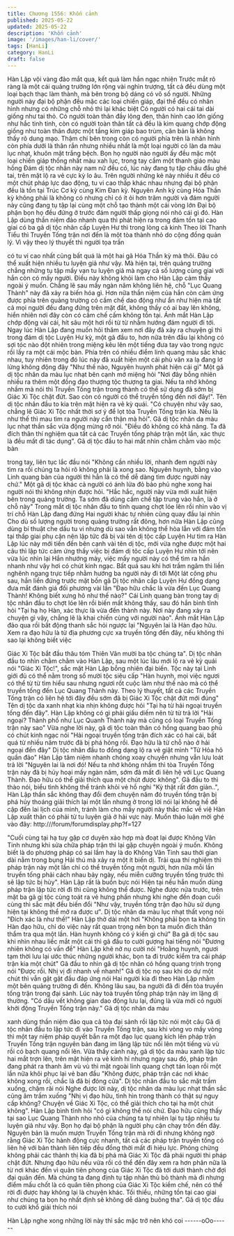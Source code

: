 ```yaml
---
title: Chương 1556: Khốn cảnh
published: 2025-05-22
updated: 2025-05-22
description: 'Khốn cảnh'
image: '/images/han-li/cover/'
tags: [HanLi]
category: HanLi
draft: false
---
```


Hàn Lập vội vàng đảo mắt qua, kết quả làm hắn ngạc nhiên
Trước mắt rõ ràng là một cái quảng trường lớn rộng vài nghìn
trượng, tất cả đều dùng một loại bạch thạc làm thành, mà bên
trong bộ dáng có vô số người. Những người này đại bộ phận đều
mặc các loại chiến giáp, đại thể đều có nhân hình nhưng có
những chỗ nhỏ thì lại khác biệt
Có người có hai cái tai dài giống như tai thỏ. Có người toàn thân
đầy lông đen, thân hình cao lớn giống như hắc tinh tinh, còn có
người toàn thân tất cả đều là kim quang chớp động giống như
toàn thân được một tầng kim giáp bao trùm, căn bản là không
thấy rõ dung mạo. Thậm chí bên trong còn có người phía trên là
nhân hình còn phía dưới là thân rắn nhưng nhiều nhất là một loại
người có làn da màu lục nhạt, khuôn mặt trắng bệch. Bọn họ
người nào người ấy đều mặc một loại chiến giáp thống nhất màu
xah lục, trong tay cầm một thanh giáo màu hồng
Đám dị tộc nhân này nam nữ đều có, lúc này đang tụ tập châu
đầu ghé tai, trên mặt lộ ra vẻ cực kỳ lo âu. Trên người những kẻ
này nhiều ít đều có một chút pháp lực dao động, tu vi cao thấp
khác nhau nhưng đại bộ phận đều là tồn tại Trúc Cơ kỳ cùng Kim
Đan kỳ. Nguyên Anh kỳ cùng Hóa Thần kỳ không phải là không
có nhưng chỉ có ít ỏi hơn trăm người và đám người này cũng
đang tụ tập lại cùng một chỗ tạo thành một cái vòng lớn
Đại bộ phận bọn họ đều đứng ở trước đám người thấp giọng nói
nhỏ cái gì đó. Hàn Lập dùng thần niệm đảo nhanh qua thì phát
hiện ra trong đám tồn tại cao giai có ba gã dị tộc nhân cấp Luyện
Hư thì trong lòng cả kinh
Theo lời Thanh Tiểu thì Truyền Tống trận nơi đến là một tòa thành
nhỏ do cộng đồng quản lý. Vì vậy theo lý thuyết thì người tọa trấn

có tu vi cao nhất cũng bất quá là một hai gã Hóa Thần kỳ mà thôi.
Đâu có thể xuất hiện nhiều tu luyện giả như vậy.
Mà hiện tại, trên quảng trường chẳng những tụ tập mấy vạn tu
luyện giả mà ngay cả số lượng cùng giai với hắn còn có mấy
người. Điều này không khỏi làm cho Hàn Lập cảm thấy ngoài ý
muốn. Chẳng lẽ sau mấy ngàn năm không liên hệ, chỗ "Lục
Quang Thành" này đã xảy ra biến hóa gì.
Hơn nữa thần niệm của hắn còn cảm ứng được phía trên quảng
trường có cấm chế dao động như ẩn như hiện mà tất cả mọi
người đều đang đứng trên mặt đất, không thấy có ai bay lên
không, hiển nhiên nơi đây còn có cấm chế cấm không tồn tại.
Ánh mắt Hàn Lập chớp động vài cái, hít sâu một hơi rồi từ từ
nhằm hướng đám người đi tới. Ngay lúc Hàn Lập đang muốn hỏi
thăm xem nơi đây đã xảy ra chuyện gì thì trong đám dị tộc Luyện
Hư kỳ, một gã đầu to, hơn nữa trên đầu lại không có sợi tóc nào
đột nhiên trong miệng kêu lên một tiếng đưa tay vào trong ngực
rồi lấy ra một cái mộc bàn. Phía trên có nhiều điểm linh quang
màu sắc khác nhau, tuy nhiên trong đó lúc này đã xuất hiện một
cái phù văn xa lạ đang lơ lửng không động đậy
"Như thế nào, Nguyên huynh phát hiện cái gì" Một gã dị tộc nhân
da màu lục nhạt bên cạnh mở miệng hỏi
"Nơi đây bỗng nhiên nhiều ra thêm một đồng đạo thượng tộc
thượng ta giai. Nếu ta nhớ không nhầm mà nói thì Truyền Tống
trận trong thành có thể sử dụng đã sớm bị Giác Xi Tộc chặt đứt.
Sao còn có người có thể truyền tống đến nơi đây!". Tên dị tộc
nhân đầu to kia trên mặt hiện ra vẻ kỳ quái.
"Có chuyện như vậy sao, chẳng lẽ Giác Xi Tộc nhất thời sơ ý để
lọt tòa Truyền Tống trận kia. Nếu là như thế thì mau tìm ra người
này cẩn thận mà hỏi". Gã dị tộc nhân da màu lục nhạt thần sắc
vừa động mừng rỡ nói.
"Điều đó không có khả năng. Ta đã đích thân thí nghiệm qua tất
cả các Truyền tống pháp trận một lần, xác thực là đều mất đi tác
dụng". Gã dị tộc đầu to hai mắt nhìn chằm chằm vào mộc bàn

trong tay, liên tục lắc đầu nói
"Không cần nhiều lời, nhanh đem người này tìm ra rồi chúng ta
hỏi rõ không phải là xong sao. Nguyên huynh, bằng vào Linh
quang bàn của người thì hẳn là có thể dễ dàng tìm được người
này chứ." Một gã dị tộc khác cả người có ánh lửa đỏ bảo phủ
nghe xong hai người nói thì không nhịn được hỏi. "Hắc hắc, người
này vừa mới xuất hiện bên trong quảng trường. Ta sớm đã dùng
cấm chế tập trung vào hắn, là ở chỗ này" Trong mắt dị tộc nhân
đầu to tinh quang chợt lóe lên rồi nhìn vào vị trí chỗ Hàn Lập đang
đứng
Hai người khác tự nhiên cũng quay đầu lại nhìn
Cho dù số lượng người trong quảng trường rất đông, hơn nữa
Hàn Lập cũng dùng bí thuật che dấu tu vi nhưng dù sao vẫn
không thể hòa lẫn với đám tồn tại thấp giai phụ cận nên lập tức
đã bị vài tên dị tộc cấp Luyện Hư tìm ra
Hàn Lập lúc này mới tiến đến bên cạnh vài tên dị tộc, mới vừa
nghe được một hai câu thì lập tức cảm ứng thấy việc bị đám dị
tôc cấp Luyện Hư nhìn tới nên vừa lúc nhìn lại
Hắn nhướng mày, việc mấy người này có thể tìm ra hắn nhanh
như vậy hơi có chút kinh ngạc. Bất quá sau khi hơi trầm ngâm thì
liền nghênh ngang trực tiếp nhằm hướng ba người này đi tới
Một lát công phu sau, hắn liền đứng trước mặt bốn gã Dị tộc nhân
cấp Luyện Hư đồng dạng đưa mắt đánh giá đối phương vài lần
"Đạo hữu chắc là vừa đến Lục Quang Thành! Không biết xưng hô
như thế nào?" Cái Linh quang bàn trong tay dị tộc nhân đầu to
chợt lóe lên rồi biến mất không thấy, sau đó hắn bình tĩnh hỏi
"Tại hạ họ Hàn, xác thực là vừa đến thành này. Nơi này đang xảy
ra chuyện gì vậy, chẳng lẽ là khai chiến cùng với người nào". Ánh
mắt Hàn Lập đảo qua rồi bất động thanh sắc hỏi ngược lại
"Nguyên lai là Hàn đạo hữu. Xem ra đạo hữu là từ địa phương
cực xa truyền tống đến đây, nếu không thì sao lại không biết việc

Giác Xi Tộc bắt đầu thâu tóm Thiên Vân mười ba tộc chúng ta". Dị
tộc nhân đầu to nhìn chằm chằm vào Hàn Lập, sau một lúc lâu
mới lộ ra vẻ kỳ quái nói
"Giác Xi Tộc!", sắc mặt Hàn Lập bỗng nhiên đại biến. Tộc này tại
Linh giới đủ có thể nằm trong số mười tộc siêu cấp
"Hàn huynh, mọi việc ngươi có thể từ từ tìm hiểu sau nhưng ngươi
rốt cuộc làm như thế nào mà có thể truyền tống đến Lục Quang
Thành này. Theo lý thuyết, tất cả các Truyền Tống trận có liên hệ
tới đây đều sớm đã bị Giác Xi Tộc chặt đứt mới đúng" Tên dị tộc
da xanh nhạt kia nhịn không được hỏi
"Tại hạ từ hải ngoại truyền tống đến đây". Hàn Lập không có gì
phải giấu diếm nên từ từ trả lời
"Hải ngoại? Thành phố như Lục Quanh Thành này mà cũng có
loại Truyền Tống trận này sao" Vừa nghe lời này, gã dị tộc toàn
thân có hồng quang bao phủ có chút kinh ngạc nói
"Hải ngoại truyền tống trận đích xác có hai cái, bất quá từ nhiều
năm trước đã bị phá hỏng rồi. Đạo hữu là từ chỗ nào ở hải ngoại
đến đây" Dị tộc nhân đầu to đồng dạng lộ ra vẻ giật mình
"Tử Hỏa hô quần đảo" Hàn Lập tâm niệm nhanh chóng xoay
chuyển nhưng vẫn lưu loát trả lời
"Nguyên lai là nơi đó! Nếu ta nhớ không nhầm thì tòa Truyền
Tống trận này đã bị hủy hoại mấy ngàn năm, sớm đã mất đi liên
hệ với Lục Quang Thành. Đạo hữu có thể giải thích qua một chút
được không". Gã đầu to thì thào nói, biểu tình không thể tránh
khỏi vẻ hồ nghi
"Kỳ thật rất đơn giản..", Hàn Lập thần sắc không thay đổi đem
chuyện năm đó truyền tống trận bị phá hủy thoáng giải thích lại
một lần nhưng ở trong lời nói lại không hề đề cập đến lai lịch của
mình, tránh làm cho mấy người này thắc mắc về việ Hàn Lập xuất
thân có phải từ tu luyện giả ở hải vực này. Muốn thảo luận mời
ghé vào đây: http:///forum/forumdisplay.php?f=127

"Cuối cùng tại hạ tuy gặp cơ duyên xảo hợp mà đoạt lại được
Không Vân Tinh nhưng khi sửa chữa pháp trận thì lại gặp chuyện
ngoài ý muốn. Không biết là do phương pháp có sai lầm hay là do
Không Vân Tinh sau thời gian dài nằm trong bụng Hải thú mà xảy
ra một ít biến dị. Trải qua thí nghiệm thì pháp trận này một lần chỉ
có thể truyền tống một người, hơn nữa mỗi lần truyền tống phải
cách nhau bảy ngày, nếu miễn cưỡng truyền tống trước thì sẽ lập
tức bị hủy". Hàn Lập rất là buồn bực nói
Hiện tại nếu hắn muốn dùng pháp trận lập tức rời đi thì cũng
không thể được. Nghe được nửa trước, trên mặt ba gã gị tộc
cùng toát ra vẻ hưng phấn nhưng khi nghe đến đoạn cuối cùng thì
sắc mặt đều biến đổi
"Như vậy, truyền tống trận đạo hữu sử dụng hiện tại không thể mở
ra được ư". Dị tộc nhân da màu lục nhạt thất vọng nói
"Đích xác là như thế!" Hàn Lập thở dài một hơi
"Không phải bọn ta không tin Hàn đạo hữu, chỉ do việc này rất
quan trọng nên bọn ta muốn đích thân thẩm tra qua một lần. Hàn
huynh không có ý kiến gì chứ" Ba gã dị tộc sau khi nhìn nhau liếc
mắt một cái thì gã đầu to cười gượng hai tiếng nói
"Đương nhiên không có vấn đề" Hàn Lập khẽ nở nụ cười nói
"Hoằng huynh, ngươi tạm thời lưu lại ước thúc những người khác,
bọn ta đi trước kiểm tra cái pháp trận kia một chút" Gã đầu to nhìn
gã dị tộc nhân có hồng quang trịnh trọng nói
"Được rồi. Nhị vị đi nhanh về nhanh!" Gã dị tộc nọ sau khi do dự
một chút thì vẫn gật gật đầu đáp ứng nói
Hai người kia đi theo Hàn Lập nhằm một bên quảng trường đi
đến. Không lâu sau, ba người đã đi đến tòa truyền tống trận trong
đại sảnh. Lúc này toà truyền tống pháp trận này im lặng dị
thường.
"Có dấu vết không gian dao động lưu lại, đúng là vừa mới có
người khởi động Truyền Tống trận này." Gã dị tộc nhân da màu

xanh dùng thần niệm đảo qua cả tòa đại sảnh rồi lập tức nói một
câu
Gã dị tộc nhân đầu to lập tức đi vào Truyền Tống trận, sau khi
vòng vo mấy vòng thì một tay niệm pháp quyết bắn ra một đạo lục
quang kích lên pháp trận
Truyền Tống trận nguyên bản đang im lặng lập tức nổi lên một
tiếng vù vù rồi có bạch quang nổi lên. Vừa thấy cảnh này, gã dị
tộc da màu xanh lập tức hai mắt trợn lên, trên mặt hiện ra vẻ kinh
hỉ nhưng ngay sau đó, pháp trận đang phát ra thanh âm vù vù thì
mặt ngoài linh quang chợt tán loạn rồi một lần nữa khôi phục lại
vẻ ban đầu
"Không được, pháp trận các nơi khác không xong rồi, chắc là đã
bị đóng cửa". Dị tộc nhân đầu to sắc mặt trầm xuống, chậm rãi nói
Nghe được lời này, dị tộc nhân da màu lục nhạt thần sắc cũng âm
trầm xuống
"Nhị vị đạo hữu, tình hìn trong thành có thật sự nguy cấp không?
Chuyện về Giác Xi Tộc, có thể giải thích cho tại hạ một chút
không". Hàn Lập bình tĩnh hỏi
"có gì không thể nói chứ. Đạo hữu cũng thấy tại sao Lục Quang
Thành nho nhỏ của chúng ta tự nhiên lại tụ tập nhiều tu luyện giả
như vậy. Bọn họ đại bộ phận là người phụ cận chạy trốn đến đây.
Nguyên bản là muốn mượn Truyền Tống trận mà rời đi nhưng
không ngờ rằng Giác Xi Tộc hành động cực nhanh, tất cả các
pháp trận truyền tống có liên hệ với bản thành liên tiếp đều đồng
thời mất đi hiệu lực. Phỏng chừng không phải các thành thị kia đã
bị phá mà Giác Xi Tộc đã phái người thi pháp chặt đứt. Nhưng
đạo hữu nếu vừa rồi có thể đến đây xem ra hơn phân nữa là từ
nơi khác đến vì quân tiên phong của Giác Xi Tộc đã tới dưới
thành chờ đợi đại quân đến. Mà chúng ta đang định tụ tập nhân
thủ bỏ thành mà đi nhưng điểm mấu chốt là có quân tiên phong
của Giác Xi Tộc kiềm chế, nên có thể rời đi được hay không lại là
chuyện khác. Tối thiểu, những tồn tại cao giai như chúng ta bọn
họ nhất định sẽ không dễ dàng buông tha". Gã dị tộc đầu to cười
khổ giải thích nói

Hàn Lập nghe xong những lời này thì sắc mặc trở nên khó coi
------oOo------
